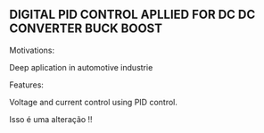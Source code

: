 ## DIGITAL PID CONTROL APLLIED FOR DC DC CONVERTER BUCK BOOST 

Motivations:

Deep aplication in automotive industrie

Features: 

Voltage and current control using PID control. 

Isso é uma alteração !!

